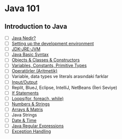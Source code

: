 # Java 101

## Introduction to Java

- [ ] [Java Nedir?](what-is-java/)
- [ ] [Setting up the development environment](setting-up-development-env/)
- [ ] [JDK-JRE-JVM](JDK-JRE-JVM/)
- [ ] [Java Basic Syntax](java-basic-syntax/)
- [ ] [Objects & Classes & Constructors](objects-classes-constructors/)
- [ ] [Variables, Constants, Primitive Types](variables-constants-primitive-types/)
- [ ] [Operatörler (Aritmetik)](operatorler/)
- [ ] Variable, data types ve literals arasındaki farklar
- [ ] [Input/Output](input-output-classes/)
- [ ] Replit, BlueJ, Eclipse, IntelliJ, NetBeans (İleri Seviye)
- [ ] [If Statements](if-statements/)
- [ ] [Loops(for, foreach, while)](loops/)
- [ ] [Numbers & Strings](numbers-strings/)
- [ ] [Arrays & Matris](arrays-matris/)
- [ ] Java Strings
- [ ] [Date & Time](date-time/)
- [ ] [Java Regular Expressions](regex/)
- [ ] [Exception Handling](exception-handling/)
